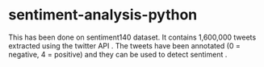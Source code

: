 # sentiment-analysis-python
This has been done on sentiment140 dataset. It contains 1,600,000 tweets extracted using the twitter API . The tweets have been annotated (0 = negative, 4 = positive) and they can be used to detect sentiment .
